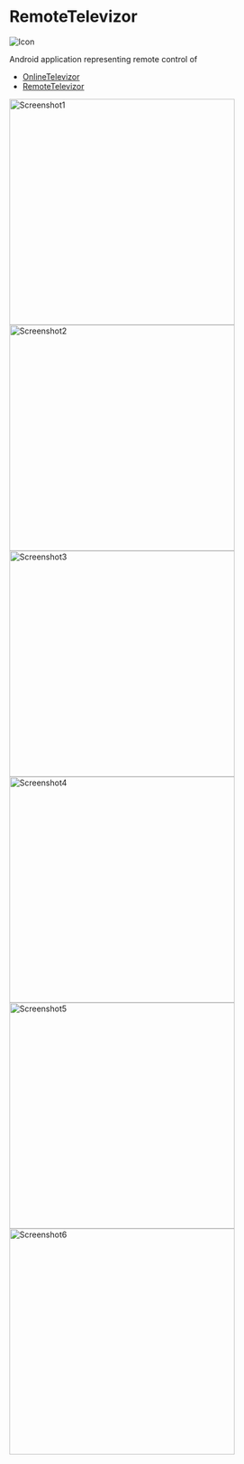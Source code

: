 # RemoteTelevizor

![Icon](https://github.com/petrj/RemoteTelevizor/blob/main/Graphics/Icon220x220.png?raw=true)


Android application representing remote control of 
- [OnlineTelevizor](https://github.com/petrj/OnlineTelevizor)
- [RemoteTelevizor](https://github.com/petrj/RemoteTelevizor)


<img src="https://github.com/petrj/RemoteTelevizor/blob/main/Screenshots/Screenshot01.jpg" width="400" alt="Screenshot1"/>
<img src="https://github.com/petrj/RemoteTelevizor/blob/main/Screenshots/Screenshot02.jpg" width="400" alt="Screenshot2"/>
<img src="https://github.com/petrj/RemoteTelevizor/blob/main/Screenshots/Screenshot03.jpg" width="400" alt="Screenshot3"/>
<img src="https://github.com/petrj/RemoteTelevizor/blob/main/Screenshots/Screenshot04.jpg" width="400" alt="Screenshot4"/>
<img src="https://github.com/petrj/RemoteTelevizor/blob/main/Screenshots/Screenshot05.jpg" width="400" alt="Screenshot5"/>
<img src="https://github.com/petrj/RemoteTelevizor/blob/main/Screenshots/Screenshot06.jpg" width="400" alt="Screenshot6"/>